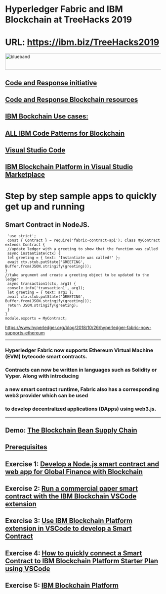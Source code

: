 # Hyperledger Fabric and IBM Blockchain at TreeHacks 2019

# URL: https://ibm.biz/TreeHacks2019

<img src="https://farm5.staticflickr.com/4503/37148677233_71edc5a37b_o.png" width="1041" height="53" alt="blueband">

## <a href="https://developer.ibm.com/code-and-response/">Code and Response initiative</a>

## <a href="https://developer.ibm.com/code-and-response/technologies/blockchain">Code and Response Blockchain resources</a>

## [IBM Bockchain Use cases:](https://www.ibm.com/blockchain/use-cases/)

## [ALL IBM Code Patterns for Blockchain](https://developer.ibm.com/patterns/category/blockchain)


## [Visual Studio Code](https://code.visualstudio.com)
## [IBM Blockchain Platform in Visual Studio Marketplace](https://marketplace.visualstudio.com/items?itemName=IBMBlockchain.ibm-blockchain-platform)

# Step by step sample apps to quickly get up and running 

## Smart Contract in NodeJS.

~~~~
 'use strict';
 const { Contract } = require('fabric-contract-api'); class MyContract extends Contract {
 //update ledger with a greeting to show that the function was called
 async instantiate(ctx) {
 let greeting = { text: 'Instantiate was called!' };
 await ctx.stub.putState('GREETING', Buffer.from(JSON.stringify(greeting)));
}
//take argument and create a greeting object to be updated to the ledger
 async transaction1(ctx, arg1) {
 console.info('transaction1', arg1);
 let greeting = { text: arg1 };
 await ctx.stub.putState('GREETING', Buffer.from(JSON.stringify(greeting)));
 return JSON.stringify(greeting);
 }
}   
module.exports = MyContract;
~~~~
https://www.hyperledger.org/blog/2018/10/26/hyperledger-fabric-now-supports-ethereum

<hr size="6">

### Hyperledger Fabric now supports Ethereum Virtual Machine (EVM) bytecode smart contracts. 
### Contracts can now be written in languages such as Solidity or Vyper. Along with introducing 
### a new smart contract runtime, Fabric also has a corresponding web3 provider which can be used 
### to develop decentralized applications (DApps) using web3.js.

<hr size="6">

## Demo: [The Blockchain Bean Supply Chain](https://www.ibm.com/thought-leadership/blockchainbean/)
## [Prerequisites](https://hyperledger-fabric.readthedocs.io/en/release-1.4/prereqs.html#prerequisites)
## Exercise 1: [Develop a Node.js smart contract and web app for Global Finance with Blockchain](https://developer.ibm.com/patterns/global-financing-use-case-for-blockchain/)
## Exercise 2: [Run a commercial paper smart contract with the IBM Blockchain VSCode extension](https://developer.ibm.com/tutorials/run-commercial-paper-smart-contract-with-ibm-blockchain-vscode-extension/)
## Exercise 3: [Use IBM Blockchain Platform extension in VSCode to develop a Smart Contract](https://github.com/horeaporutiu/VSCodeTutorialBlockchain#use-ibm-blockchain-platform-extension-in-vscode-to-develop-a-smart-contract)  

## Exercise 4: [How to quickly connect a Smart Contract to IBM Blockchain Platform Starter Plan using VSCode](https://github.com/horeaporutiu/VSCodeRemoteNetwork#vscoderemotenetwork) 
## Exercise 5: [IBM Blockchain Platform](https://www.ibm.com/blockchain/platform)
